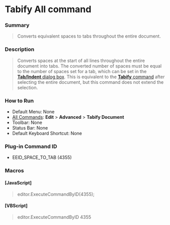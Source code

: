 # Tabify All command

### Summary

> Converts equivalent spaces to tabs throughout the entire document.

### Description

> Converts spaces at the start of all lines throughout the entire document into tabs.
> The converted number of spaces must be equal to the number of spaces set for
> a tab, which can be set in the [**Tab/Indent** dialog box](../../dlg/properties/general/indent/index). This is equivalent to the
> [**Tabify** command](tabify) after selecting the entire document, but this command does not extend the selection.

### How to Run

- Default Menu: None
- [All Commands](../tools/all_commands): **Edit** \> **Advanced** \> **Tabify Document**
- Toolbar: None
- Status Bar: None
- Default Keyboard Shortcut: None

### Plug-in Command ID

- EEID\_SPACE\_TO\_TAB (4355)

### Macros

#### \[JavaScript\]

> editor.ExecuteCommandByID(4355);

#### \[VBScript\]

> editor.ExecuteCommandByID 4355
